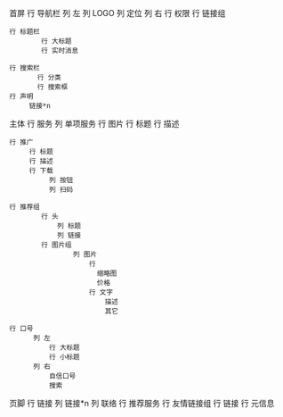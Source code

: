 首屏
    行 导航栏
            列 左
              列 LOGO
              列 定位
            列 右
              行 权限
              行 链接组

    行 标题栏
            行 大标题
            行 实时消息

    行 搜索栏
           行 分类
           行 搜索框
    行 声明
         链接*n

主体
    行 服务
          列 单项服务
                  行 图片
                  行 标题
                  行 描述
            
                
    行 推广
         行 标题
         行 描述
         行 下载
              列 按钮
              列 扫码

    行 推荐组
            行 头
                列 标题
                列 链接
            行 图片组
                    列 图片
                        行
                          缩略图
                          价格
                        行 文字
                            描述
                            其它

    行 口号
          列 左
              行 大标题
              行 小标题
          列 右
              自信口号
              搜索


页脚
   行 链接 
        列 链接*n
        列 联络
   行 推荐服务
        行 友情链接组
        行 链接
   行 元信息
